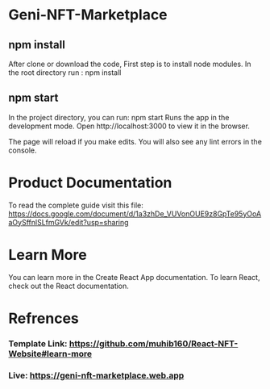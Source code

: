 # Geni-NFT-Marketplace

## npm install 
After clone or download the code, First step is to install node modules.
In the root directory run : 
npm install


## npm start
In the project directory, you can run:
npm start
Runs the app in the development mode.
Open http://localhost:3000 to view it in the browser.

The page will reload if you make edits.
You will also see any lint errors in the console.

# Product Documentation
To read the complete guide visit this file: https://docs.google.com/document/d/1a3zhDe_VUVonOUE9z8GpTe95yOoAaOySffnlSLfmGVk/edit?usp=sharing

# Learn More
You can learn more in the Create React App documentation.
To learn React, check out the React documentation.

# Refrences
  ### Template Link: https://github.com/muhib160/React-NFT-Website#learn-more
  ### Live: https://geni-nft-marketplace.web.app
